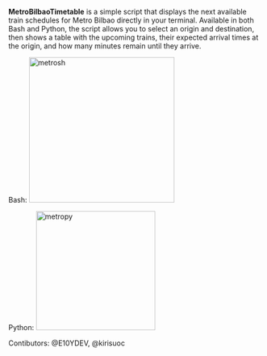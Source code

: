 **MetroBilbaoTimetable** is a simple script that displays the next available train schedules for Metro Bilbao directly in your terminal. Available in both Bash and Python, the script allows you to select an origin and destination, then shows a table with the upcoming trains, their expected arrival times at the origin, and how many minutes remain until they arrive.

Bash:
<img width="288" alt="metrosh" src="https://github.com/user-attachments/assets/6ca81168-bdd8-4c9c-9ade-33bbfc438adc">

Python:
<img width="236" alt="metropy" src="https://github.com/user-attachments/assets/7130664b-28e0-40fe-9489-216dc791c4ea">

Contibutors: @E10YDEV, @kirisuoc
